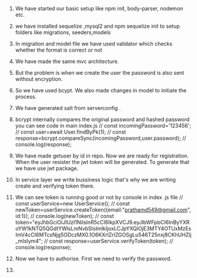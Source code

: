 1) We have started our basic setup like npm init, body-parser, nodemon etc.
2) we have installed sequelize ,mysql2 and npm sequelize init to setup folders like migrations, seeders,models
3) In migration and model file we have used validator which checks whether the format is correct or not
4) We have made the same mvc architecture.
5) But the problem is when we create the user the password is also sent without encryption.
6) So we have used bcypt. We also made changes in model to initiate the process.
7) We have generated salt from serverconfig .
8) bcrypt internally compares the original password and hashed password you can see code in main index.js 
    // const incomingPassword='123456';
        // const user=await User.findByPk(1);
        // const response=bcrypt.compareSync(incomingPassword,user.password);
        // console.log(response);

9) We have made getuser by id in repo. Now we are ready for registration. When the user resister the jwt token will be generated. To generate that we have use jwt package.
10) In service layer we write bussiness logic that's why we are writing create and verifying token there.
11) We can see token is running good or not by console in index .js file 
    // const userService=new UserService();
        // const newToken=userService.createToken({email:"prathamd549@gmail.com",id:1});
        // console.log(newToken);
        // const token="eyJhbGciOiJIUzI1NiIsInR5cCI6IkpXVCJ9.eyJlbWFpbCI6InByYXRoYW1kNTQ5QGdtYWlsLmNvbSIsImlkIjoxLCJpYXQiOjE3MTY4OTUxMzEsImV4cCI6MTcxNjg5ODczMX0.1O6KXrlZrlZGOSgLu546T25nxj8CKhUHZlj_mIsIym4";
        // const response=userService.verifyToken(token);
        // console.log(response);
12) Now we have to authorise. First we need to verify the password.
13) 